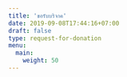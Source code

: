 ```yaml
---
title: 'ขอรับบริจาค'
date: 2019-09-08T17:44:16+07:00
draft: false
type: request-for-donation
menu:
  main:
    weight: 50
---
```

